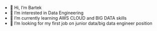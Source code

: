 - 👋 Hi, I’m Bartek
- 👀 I’m interested in Data Engineering
- 🌱 I’m currently learning AWS CLOUD and BIG DATA skills
- 💞️ I’m looking for my first job on junior data/big data engineer position


<!---
Barti-12/Barti-12 is a ✨ special ✨ repository because its `README.md` (this file) appears on your GitHub profile.
You can click the Preview link to take a look at your changes.
--->
